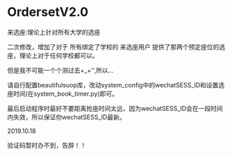 # OrdersetV2.0
来选座:理论上针对所有大学的选座

二次修改，增加了对于 所有绑定了学校的 来选座用户 提供了那两个预定座位的选座，理论上对于任何学校都可以。

但是我不可能一个个测过去+_+'',所以...

请自行配置beautifulsuop库，改动system_config中的wechatSESS_ID和设置选座时间(在system_book_timer.py)即可。

最后启动程序时最好不要距离抢座时间太远，因为wechatSESS_ID会在一段时间内失效，所以保证你wechatSESS_ID最新。

2019.10.18

验证码暂时办不到，告辞！！ 
